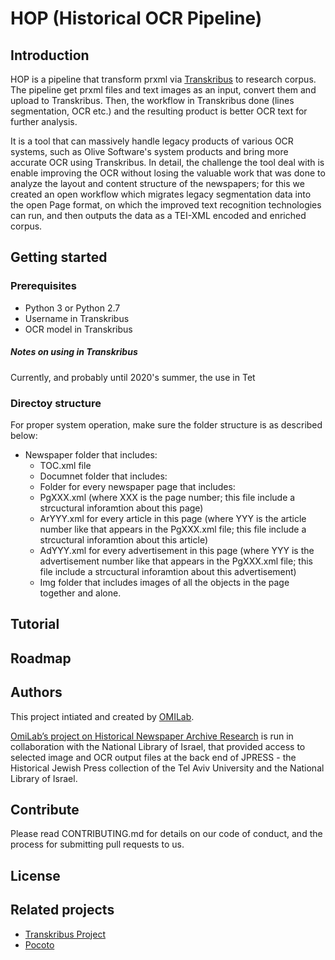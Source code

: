 # HOP  (Historical OCR Pipeline)
## Introduction
HOP is a pipeline that transform prxml via [Transkribus](https://transkribus.eu/Transkribus/) to research corpus.
The pipeline get prxml files and text images as an input, convert them and upload to Transkribus. Then, the workflow in Transkribus done (lines segmentation, OCR etc.) and the resulting product is better OCR text for further analysis.

It is a tool that can massively handle legacy products of various OCR systems, such as Olive Software's system products and bring more accurate OCR using Transkribus. In detail, the challenge the tool deal with is enable improving the OCR without losing the valuable work that was done to analyze the layout and content structure of the newspapers; for this we created an open workflow which migrates legacy segmentation data into the open Page format, on which the improved text recognition technologies can run, and then outputs the data as a TEI-XML encoded and enriched corpus.

## Getting started

### Prerequisites
- Python 3 or Python 2.7
- Username in Transkribus
- OCR model in Transkribus

##### Notes on using in Transkribus
Currently, and probably until 2020's summer, the use in Tet


### Directoy structure
For proper system operation, make sure the folder structure is as described below:
* Newspaper folder that includes:
  * TOC.xml file
  * Documnet folder that includes:
   * Folder for every newspaper page that includes:
    * PgXXX.xml (where XXX is the page number; this file include a strcuctural inforamtion about this page)
     * ArYYY.xml for every article in this page (where YYY is the article number like that appears in the PgXXX.xml file; this file include a strcuctural inforamtion about this article)
     * AdYYY.xml for every advertisement in this page (where YYY is the advertisement number like that appears in the PgXXX.xml file; this file include a strcuctural inforamtion about this advertisement)
     * Img folder that includes images of all the objects in the page together and alone.

## Tutorial

## Roadmap

## Authors
This project intiated and created by [OMILab](https://www.openu.ac.il/en/omilab).

[OmiLab’s project on Historical Newspaper Archive Research](https://www.openu.ac.il/en/omilab/pages/historicalnewspaper.aspx) is run in collaboration with the National Library of Israel, that provided access to selected image and OCR output files at the back end of JPRESS - the Historical Jewish Press collection of the Tel Aviv University and the National Library of Israel.


## Contribute
Please read CONTRIBUTING.md for details on our code of conduct, and the process for submitting pull requests to us.

## License


## Related projects
- [Transkribus Project](https://github.com/Transkribus)
- [Pocoto](https://github.com/cisocrgroup/PoCoTo)
